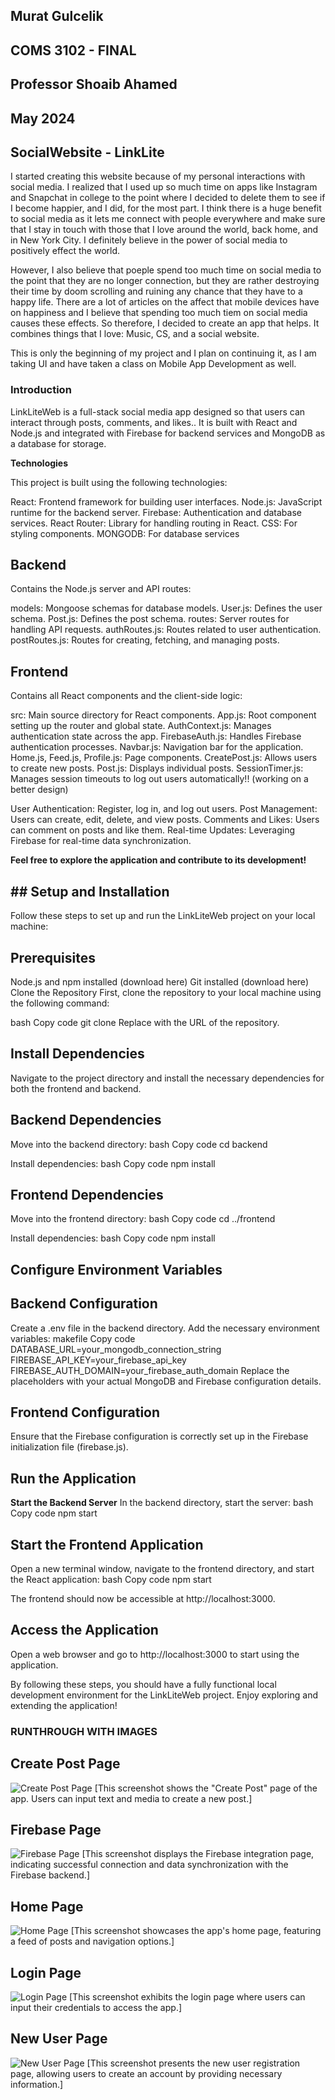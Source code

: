 ## Murat Gulcelik 
## COMS 3102 - FINAL 
## Professor Shoaib Ahamed
## May 2024
## SocialWebsite - LinkLite


I started creating this website because of my personal interactions with social media. I realized that I used up so much time on apps like Instagram and Snapchat in college to the point where I decided to delete them to see if I become happier, and I did, for the most part. I think there is a huge benefit to social media as it lets me connect with people everywhere and make sure that I stay in touch with those that I love around the world, back home, and in New York City. I definitely believe in the power of social media to positively effect the world. 

However, I also believe that poeple spend too much time on social media to the point that they are no longer connection, but they are rather destroying their time by doom scrolling and ruining any chance that they have to a happy life. There are a lot of articles on the affect that mobile devices have on happiness and I believe that spending too much tiem on social media causes these effects. So therefore, I decided to create an app that helps. It combines things that I love: Music, CS, and a social website. 

This is only the beginning of my project and I plan on continuing it, as I am taking UI and have taken a class on Mobile App Development as well. 



### **Introduction**

LinkLiteWeb is a full-stack social media app designed so that users can interact through posts, comments, and likes.. It is built with React and Node.js and integrated with Firebase for backend services and MongoDB as a database for storage. 

**Technologies**

This project is built using the following technologies:

React: Frontend framework for building user interfaces.
Node.js: JavaScript runtime for the backend server.
Firebase: Authentication and database services.
React Router: Library for handling routing in React.
CSS: For styling components.
MONGODB: For database services

## **Backend**
Contains the Node.js server and API routes:

models: Mongoose schemas for database models.
User.js: Defines the user schema.
Post.js: Defines the post schema.
routes: Server routes for handling API requests.
authRoutes.js: Routes related to user authentication.
postRoutes.js: Routes for creating, fetching, and managing posts.

## **Frontend**
Contains all React components and the client-side logic:

src: Main source directory for React components.
App.js: Root component setting up the router and global state.
AuthContext.js: Manages authentication state across the app.
FirebaseAuth.js: Handles Firebase authentication processes.
Navbar.js: Navigation bar for the application.
Home.js, Feed.js, Profile.js: Page components.
CreatePost.js: Allows users to create new posts.
Post.js: Displays individual posts.
SessionTimer.js: Manages session timeouts to log out users automatically!! (working on a better design)

User Authentication: Register, log in, and log out users.
Post Management: Users can create, edit, delete, and view posts.
Comments and Likes: Users can comment on posts and like them.
Real-time Updates: Leveraging Firebase for real-time data synchronization.

 **Feel free to explore the application and contribute to its development!**










## ## **Setup and Installation**

Follow these steps to set up and run the LinkLiteWeb project on your local machine:

## **Prerequisites**
Node.js and npm installed (download here)
Git installed (download here)
Clone the Repository
First, clone the repository to your local machine using the following command:

bash
Copy code
git clone <repository-url>
Replace <repository-url> with the URL of the repository.

## **Install Dependencies**

Navigate to the project directory and install the necessary dependencies for both the frontend and backend.

## **Backend Dependencies**

Move into the backend directory: bash Copy code cd backend

Install dependencies: bash Copy code npm install

## **Frontend Dependencies**
Move into the frontend directory: bash Copy code cd ../frontend

Install dependencies: bash Copy code npm install

## **Configure Environment Variables**

## **Backend Configuration**
Create a .env file in the backend directory.
Add the necessary environment variables:
makefile
Copy code
DATABASE_URL=your_mongodb_connection_string
FIREBASE_API_KEY=your_firebase_api_key
FIREBASE_AUTH_DOMAIN=your_firebase_auth_domain
Replace the placeholders with your actual MongoDB and Firebase configuration details.

## **Frontend Configuration**
Ensure that the Firebase configuration is correctly set up in the Firebase initialization file (firebase.js).

## **Run the Application**

**Start the Backend Server**
In the backend directory, start the server:
bash
Copy code
npm start

## **Start the Frontend Application**

Open a new terminal window, navigate to the frontend directory, and start the React application:
bash
Copy code
npm start

The frontend should now be accessible at http://localhost:3000.


## **Access the Application**

Open a web browser and go to http://localhost:3000 to start using the application.

By following these steps, you should have a fully functional local development environment for the LinkLiteWeb project. Enjoy exploring and extending the application!









### RUNTHROUGH WITH IMAGES

## Create Post Page
![Create Post Page](/path/to/CreatePostPage.png)
[This screenshot shows the "Create Post" page of the app. Users can input text and media to create a new post.]

## Firebase Page
![Firebase Page](/path/to/FirebasePage.png)
[This screenshot displays the Firebase integration page, indicating successful connection and data synchronization with the Firebase backend.]

## Home Page
![Home Page](/path/to/HomePage.png)
[This screenshot showcases the app's home page, featuring a feed of posts and navigation options.]

## Login Page
![Login Page](/path/to/LoginPage.png)
[This screenshot exhibits the login page where users can input their credentials to access the app.]

## New User Page
![New User Page](/path/to/NewUserPage.png)
[This screenshot presents the new user registration page, allowing users to create an account by providing necessary information.]





